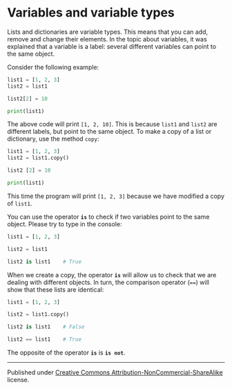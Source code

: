 # Variables and variable types

Lists and dictionaries are variable types. This means that you can add, remove and change their elements. In the topic about variables, it was explained that a variable is a label: several different variables can point to the same object.

Consider the following example:

```python
list1 = [1, 2, 3]
list2 = list1

list2[2] = 10

print(list1)
```

The above code will print `[1, 2, 10]`. This is because `list1` and `list2` are different labels, but point to the same object. To make a copy of a list or dictionary, use the method `copy`:

```python
list1 = [1, 2, 3] 
list2 = list1.copy()

list2 [2] = 10 

print(list1)
```

This time the program will print `[1, 2, 3]` because we have modified a copy of `list1`.

You can use the operator **`is`** to check if two variables point to the same object. Please try to type in the console:

```python
list1 = [1, 2, 3]

list2 = list1

list2 is list1    # True
```

When we create a copy, the operator **`is`** will allow us to check that we are dealing with different objects. In turn, the comparison operator (`==`) will show that these lists are identical:

```python
list1 = [1, 2, 3]

list2 = list1.copy()

list2 is list1    # False

list2 == list1    # True
```

The opposite of the operator **`is`** is **`is not`**.




<hr/>

Published under [Creative Commons Attribution-NonCommercial-ShareAlike](https://creativecommons.org/licenses/by-nc-sa/4.0/) license.
